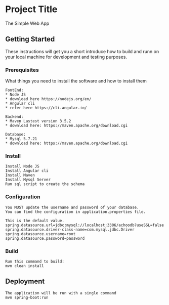 # Project Title

The Simple Web App

## Getting Started

These instructions will get you a short introduce how to build and runn on your local machine for development and testing purposes.

### Prerequisites

What things you need to install the software and how to install them

```
FontEnd:
* Node JS 
* download here https://nodejs.org/en/
* Angular cli
* refer here https://cli.angular.io/
```

```
Backend:
* Maven Lastest version 3.5.2
* download here: https://maven.apache.org/download.cgi
```

```
Database:
* Mysql 5.7.21
* download here: https://maven.apache.org/download.cgi
```

### Install

```
Install Node JS
Install Angular cli
Install Maven
Install Mysql Server
Run sql script to create the schema
```

### Configuration

```
You MUST update the username and password of your database.
You can find the configuration in application.properties file.

This is the default value.
spring.datasource.url=jdbc:mysql://localhost:3306/achoodb?useSSL=false
spring.datasource.driver-class-name=com.mysql.jdbc.Driver
spring.datasource.username=root
spring.datasource.password=password
```

### Build

```
Run this command to build:
mvn clean install
```

## Deployment

```
The application will be run with a single command
mvn spring-boot:run
```